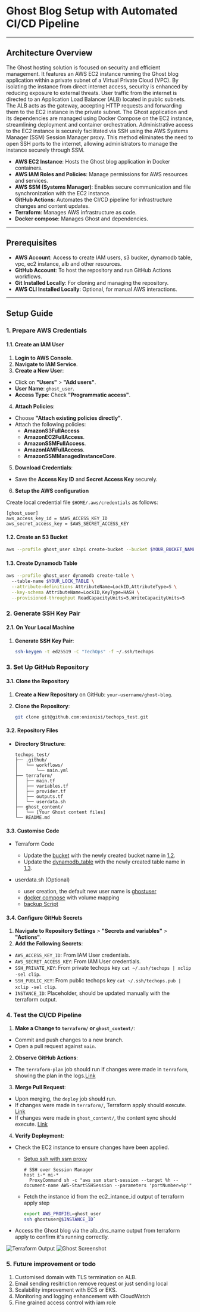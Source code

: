 # Ghost Blog Setup with Automated CI/CD Pipeline

---

## Architecture Overview

The Ghost hosting solution is focused on security and efficient management. It features an AWS EC2 instance running the Ghost blog application within a private subnet of a Virtual Private Cloud (VPC). By isolating the instance from direct internet access, security is enhanced by reducing exposure to external threats. User traffic from the internet is directed to an Application Load Balancer (ALB) located in public subnets. The ALB acts as the gateway, accepting HTTP requests and forwarding them to the EC2 instance in the private subnet. The Ghost application and its dependencies are managed using Docker Compose on the EC2 instance, streamlining deployment and container orchestration. Administrative access to the EC2 instance is securely facilitated via SSH using the AWS Systems Manager (SSM) Session Manager proxy. This method eliminates the need to open SSH ports to the internet, allowing administrators to manage the instance securely through SSM.

- **AWS EC2 Instance**: Hosts the Ghost blog application in Docker containers.
- **AWS IAM Roles and Policies**: Manage permissions for AWS resources and services.
- **AWS SSM (Systems Manager)**: Enables secure communication and file synchronization with the EC2 instance.
- **GitHub Actions**: Automates the CI/CD pipeline for infrastructure changes and content updates.
- **Terraform**: Manages AWS infrastructure as code.
- **Docker compose**: Manages Ghost and dependencies.

---

## Prerequisites

- **AWS Account**: Access to create IAM users, s3 bucker, dynamodb table, vpc, ec2 instance, alb and other resources.
- **GitHub Account**: To host the repository and run GitHub Actions workflows.
- **Git Installed Locally**: For cloning and managing the repository.
- **AWS CLI Installed Locally**: Optional, for manual AWS interactions.

---

## Setup Guide

### 1. Prepare AWS Credentials

#### 1.1. Create an IAM User

1. **Login to AWS Console**.
2. **Navigate to IAM Service**.
3. **Create a New User**:
  - Click on **"Users"** > **"Add users"**.
  - **User Name**: `ghost_user`.
  - **Access Type**: Check **"Programmatic access"**.
4. **Attach Policies**:
  - Choose **"Attach existing policies directly"**.
  - Attach the following policies:
    - **AmazonS3FullAccess**
    - **AmazonEC2FullAccess**.
    - **AmazonSSMFullAccess**.
    - **AmazonIAMFullAccess**.
    - **AmazonSSMManagedInstanceCore**.
5. **Download Credentials**:
  - Save the **Access Key ID** and **Secret Access Key** securely.
6. **Setup the AWS configuration**

  Create local credential file  `$HOME/.aws/credentials`  as follows:

  ```
  [ghost_user]
  aws_access_key_id = $AWS_ACCESS_KEY_ID
  aws_secret_access_key = $AWS_SECRET_ACCESS_KEY
  ```
  
#### 1.2. Create an S3 Bucket

  ```bash
  aws --profile ghost_user s3api create-bucket --bucket $YOUR_BUCKET_NAME --region ap-southeast-2 --create-bucket-configuration LocationConstraint=ap-southeast-2 --profile
  ```

#### 1.3. Create Dynamodb Table

  ```bash
  aws --profile ghost_user dynamodb create-table \                                                                                                                                                             
    --table-name $YOUR_LOCK_TABLE \
    --attribute-definitions AttributeName=LockID,AttributeType=S \
    --key-schema AttributeName=LockID,KeyType=HASH \
    --provisioned-throughput ReadCapacityUnits=5,WriteCapacityUnits=5
  ```

### 2. Generate SSH Key Pair

#### 2.1. On Your Local Machine

1. **Generate SSH Key Pair**:

   ```bash
   ssh-keygen -t ed25519 -C "TechOps" -f ~/.ssh/techops
   ```

### 3. Set Up GitHub Repository

#### 3.1. Clone the Repository

1. **Create a New Repository** on GitHub: `your-username/ghost-blog`.
2. **Clone the Repository**:

   ```bash
   git clone git@github.com:onionisi/techops_test.git
   ```

#### 3.2. Repository Files

- **Directory Structure**:

  ```
  techops_test/
  ├── .github/
  │   └── workflows/
  │       └── main.yml
  ├── terraform/
  │   ├── main.tf
  │   ├── variables.tf
  │   ├── provider.tf
  │   ├── outputs.tf
  │   └── userdata.sh 
  ├── ghost_content/
  │   └── [Your Ghost content files]
  └── README.md
  ```

#### 3.3. Customise Code

- Terraform Code 

	- Update the [bucket]( https://github.com/onionisi/techops_test/blob/main/terraform/provider.tf#L8) with the newly created bucket name in [1.2](#12-create-an-s3-bucket).
	- Update the [dynamodb_table]( https://github.com/onionisi/techops_test/blob/main/terraform/provider.tf#L11) with the newly created table name in [1.3](#13-create-dynamodb-table).

- userdata.sh (Optional)

  - user creation, the default new user name is [ghostuser](https://github.com/onionisi/techops_test/blob/main/terraform/userdata.sh#L15)
  - [docker compose](https://github.com/onionisi/techops_test/blob/main/terraform/userdata.sh#L43-L90) with volume mapping
  - [backup Script](https://github.com/onionisi/techops_test/blob/main/terraform/userdata.sh#L107-L137)

#### 3.4. Configure GitHub Secrets

1. **Navigate to Repository Settings** > **"Secrets and variables"** > **"Actions"**.
2. **Add the Following Secrets**:

  - `AWS_ACCESS_KEY_ID`: From IAM User credentials.
  - `AWS_SECRET_ACCESS_KEY`: From IAM User credentials.
  - `SSH_PRIVATE_KEY`: From private techops key  `cat ~/.ssh/techops | xclip -sel clip`.
  - `SSH_PUBLIC_KEY`: From public techops key  `cat ~/.ssh/techops.pub | xclip -sel clip`.
  - `INSTANCE_ID`: Placeholder, should be updated manually with the terraform output.

### 4. Test the CI/CD Pipeline

1. **Make a Change to `terraform/` or `ghost_content/`**:

  - Commit and push changes to a new branch.
  - Open a pull request against `main`.

2. **Observe GitHub Actions**:
	
  - The `terraform-plan` job should run if changes were made in `terraform`, showing the plan in the logs.[Link](https://github.com/onionisi/techops_test/actions/runs/11024851652/job/30618719264)

3. **Merge Pull Request**:

  - Upon merging, the `deploy` job should run.
  - If changes were made in `terraform/`, Terraform apply should execute. [Link](https://github.com/onionisi/techops_test/actions/runs/11023719369/job/30616185154) 
  - If changes were made in `ghost_content/`, the content sync should execute. [Link](https://github.com/onionisi/techops_test/actions/runs/11024744856/job/30618611458)

4. **Verify Deployment**:

  - Check the EC2 instance to ensure changes have been applied.
    - [Setup ssh with ssm proxy](https://docs.aws.amazon.com/systems-manager/latest/userguide/session-manager-getting-started-enable-ssh-connections.html#ssh-connections-enable)

      ```
      # SSH over Session Manager
      host i-* mi-*
        ProxyCommand sh -c "aws ssm start-session --target %h --document-name AWS-StartSSHSession --parameters 'portNumber=%p'"
      ```

    - Fetch the instance id from the ec2_intance_id output of terraform apply step

      ```bash
      export AWS_PROFIEL=ghost_user
      ssh ghostuser@$INSTANCE_ID`
      ```

  - Access the Ghost blog via the alb_dns_name output from terraform apply to confirm it's running correctly.

  ![Terraform Output](./img/tf_output.png)
  ![Ghost Screenshot](./img/ghost_screenshot.jpeg)

### 5. Future improvement or todo

1. Customised domain with TLS termination on ALB.
2. Email sending resitriction remove request or just sending local
3. Scalability improvement with ECS or EKS.
4. Monitoring and logging enhancement with CloudWatch
5. Fine grained access control with iam role
